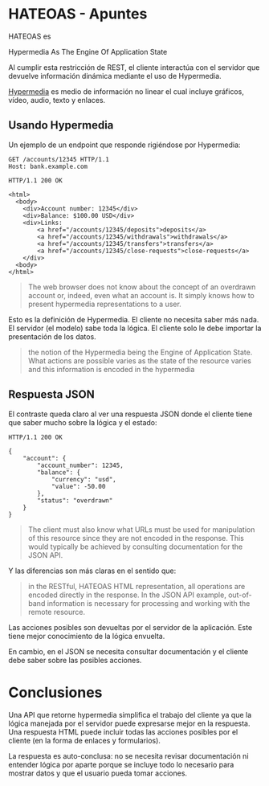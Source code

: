 # HATEOAS - Apuntes
HATEOAS es

Hypermedia
As
The
Engine
Of
Application
State

Al cumplir esta restricción de REST, el cliente interactúa con el servidor que devuelve información dinámica mediante el uso de Hypermedia.

[Hypermedia](https://en.wikipedia.org/wiki/Hypermedia) es medio de información no linear el cual incluye gráficos, vídeo, audio, texto y enlaces.

## Usando Hypermedia

Un ejemplo de un endpoint que responde rigiéndose por Hypermedia:

    GET /accounts/12345 HTTP/1.1
    Host: bank.example.com
    
    HTTP/1.1 200 OK
    
    <html>
      <body>
        <div>Account number: 12345</div>
        <div>Balance: $100.00 USD</div>
        <div>Links:
            <a href="/accounts/12345/deposits">deposits</a>
            <a href="/accounts/12345/withdrawals">withdrawals</a>
            <a href="/accounts/12345/transfers">transfers</a>
            <a href="/accounts/12345/close-requests">close-requests</a>
        </div>
      <body>
    </html>


> The web browser does not know about the concept of an overdrawn account or, indeed, even what an account is. It simply knows how to present hypermedia representations to a user.

Esto es la definición de Hypermedia. El cliente no necesita saber más nada. El servidor (el modelo) sabe toda la lógica. El cliente solo le debe importar la presentación de los datos.


> the notion of the Hypermedia being the Engine of Application State. What actions are possible varies as the state of the resource varies and this information is encoded in the hypermedia


## Respuesta JSON

El contraste queda claro al ver una respuesta JSON donde el cliente tiene que saber mucho sobre la lógica y el estado:

    HTTP/1.1 200 OK
    
    {
        "account": {
            "account_number": 12345,
            "balance": {
                "currency": "usd",
                "value": -50.00
            },
            "status": "overdrawn"
        }
    }


> The client must also know what URLs must be used for manipulation of this resource since they are not encoded in the response. This would typically be achieved by consulting documentation for the JSON API.

Y las diferencias son más claras en el sentido que:

> in the RESTful, HATEOAS HTML representation, all operations are encoded directly in the response. In the JSON API example, out-of-band information is necessary for processing and working with the remote resource.

Las acciones posibles son devueltas por el servidor de la aplicación. Este tiene mejor conocimiento de la lógica envuelta.

En cambio, en el JSON se necesita consultar documentación y el cliente debe saber sobre las posibles acciones.

# Conclusiones

Una API que retorne hypermedia simplifica el trabajo del cliente ya que la lógica manejada por el servidor puede expresarse mejor en la respuesta. Una respuesta HTML puede incluir todas las acciones posibles por el cliente (en la forma de enlaces y formularios).

La respuesta es auto-conclusa: no se necesita revisar documentación ni entender lógica por aparte porque se incluye todo lo necesario para mostrar datos y que el usuario pueda tomar acciones.

